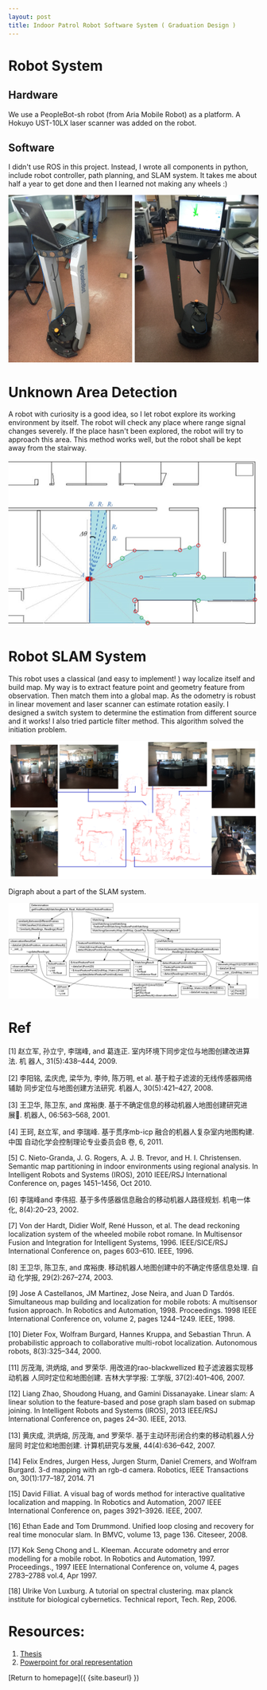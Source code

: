 ```yaml
---
layout: post
title: Indoor Patrol Robot Software System ( Graduation Design )
---
```


# Robot System

## Hardware

We use a PeopleBot-sh robot (from Aria Mobile Robot) as a platform. A Hokuyo UST-10LX laser scanner was added on the robot. 

## Software

I didn't use ROS in this project. Instead, I wrote all components in python, include robot controller, path planning, and SLAM system. It takes me about half a year to get done and then I learned not making any wheels :)


![](images/Indoor_Patrol_Robot_Software_System/realexp01.JPG)

# Unknown Area Detection

A robot with curiosity is a good idea, so I let robot explore its working environment by itself. The robot will check any place where range signal changes severely. If the place hasn't been explored, the robot will try to approach this area. This method works well, but the robot shall be kept away from the stairway.

![](images/Indoor_Patrol_Robot_Software_System/scanner03.jpg)

# Robot SLAM System

This robot uses a classical (and easy to implement! ) way localize itself and build map. My way is to extract feature point and geometry feature from observation. Then match them into a global map. As the odometry is robust in 
 linear movement and laser scanner can estimate rotation easily. I designed a switch system to determine the estimation from different source and it works! I also tried particle filter method. This algorithm solved the initiation problem.

![](images/Indoor_Patrol_Robot_Software_System/map.png)

Digraph about a part of the SLAM system.

![](images/Indoor_Patrol_Robot_Software_System/slamSystem.png)


#  Ref

[1] 赵立军, 孙立宁, 李瑞峰, and 葛连正. 室内环境下同步定位与地图创建改进算法. 机
器人, 31(5):438–444, 2009.

[2] 李阳铭, 孟庆虎, 梁华为, 李帅, 陈万明, et al. 基于粒子滤波的无线传感器网络辅助
同步定位与地图创建方法研究. 机器人, 30(5):421–427, 2008.

[3] 王卫华, 陈卫东, and 席裕庚. 基于不确定信息的移动机器人地图创建研究进展.
机器人, 06:563–568, 2001.

[4] 王珂, 赵立军, and 李瑞峰. 基于贯序mb-icp 融合的机器人复杂室内地图构建. 中国
自动化学会控制理论专业委员会B 卷, 6, 2011.

[5] C. Nieto-Granda, J. G. Rogers, A. J. B. Trevor, and H. I. Christensen. Semantic map
partitioning in indoor environments using regional analysis. In Intelligent Robots and
Systems (IROS), 2010 IEEE/RSJ International Conference on, pages 1451–1456, Oct
2010.

[6] 李瑞峰and 李伟招. 基于多传感器信息融合的移动机器人路径规划. 机电一体化,
8(4):20–23, 2002.

[7] Von der Hardt, Didier Wolf, René Husson, et al. The dead reckoning localization
system of the wheeled mobile robot romane. In Multisensor Fusion and Integration
for Intelligent Systems, 1996. IEEE/SICE/RSJ International Conference on, pages
603–610. IEEE, 1996.

[8] 王卫华, 陈卫东, and 席裕庚. 移动机器人地图创建中的不确定传感信息处理. 自动
化学报, 29(2):267–274, 2003.

[9] Jose A Castellanos, JM Martinez, Jose Neira, and Juan D Tardós. Simultaneous
map building and localization for mobile robots: A multisensor fusion approach. In
Robotics and Automation, 1998. Proceedings. 1998 IEEE International Conference
on, volume 2, pages 1244–1249. IEEE, 1998.

[10] Dieter Fox, Wolfram Burgard, Hannes Kruppa, and Sebastian Thrun. A probabilistic
approach to collaborative multi-robot localization. Autonomous robots, 8(3):325–344,
2000.

[11] 厉茂海, 洪炳熔, and 罗荣华. 用改进的rao-blackwellized 粒子滤波器实现移动机器
人同时定位和地图创建. 吉林大学学报: 工学版, 37(2):401–406, 2007.

[12] Liang Zhao, Shoudong Huang, and Gamini Dissanayake. Linear slam: A linear
solution to the feature-based and pose graph slam based on submap joining. In
Intelligent Robots and Systems (IROS), 2013 IEEE/RSJ International Conference
on, pages 24–30. IEEE, 2013.

[13] 黄庆成, 洪炳熔, 厉茂海, and 罗荣华. 基于主动环形闭合约束的移动机器人分层同
时定位和地图创建. 计算机研究与发展, 44(4):636–642, 2007.

[14] Felix Endres, Jurgen Hess, Jurgen Sturm, Daniel Cremers, and Wolfram Burgard.
3-d mapping with an rgb-d camera. Robotics, IEEE Transactions on, 30(1):177–187,
2014.
71

[15] David Filliat. A visual bag of words method for interactive qualitative localization
and mapping. In Robotics and Automation, 2007 IEEE International Conference on,
pages 3921–3926. IEEE, 2007.

[16] Ethan Eade and Tom Drummond. Unified loop closing and recovery for real time
monocular slam. In BMVC, volume 13, page 136. Citeseer, 2008.

[17] Kok Seng Chong and L. Kleeman. Accurate odometry and error modelling for a mobile
robot. In Robotics and Automation, 1997. Proceedings., 1997 IEEE International
Conference on, volume 4, pages 2783–2788 vol.4, Apr 1997.

[18] Ulrike Von Luxburg. A tutorial on spectral clustering. max planck institute for
biological cybernetics. Technical report, Tech. Rep, 2006.


# Resources:

1. [Thesis](Resources/Indoor_Patrol_Robot_Software_System/main.pdf)
2. [Powerpoint for oral representation](Resources/Indoor_Patrol_Robot_Software_System/ppt.pdf)



[Return to homepage]({ {site.baseurl} })